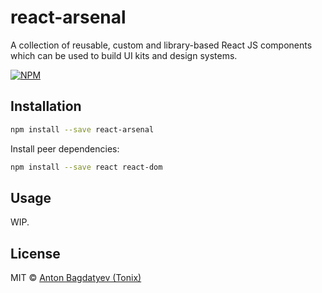 # react-arsenal

A collection of reusable, custom and library-based React JS components which can be used to build UI kits and design systems.

[![NPM](https://img.shields.io/npm/v/react-arsenal.svg)](https://www.npmjs.com/package/react-arsenal)

## Installation

```bash
npm install --save react-arsenal
```

Install peer dependencies:

```bash
npm install --save react react-dom
```

## Usage

WIP.

## License

MIT © [Anton Bagdatyev (Tonix)](https://github.com/tonix-tuft)
